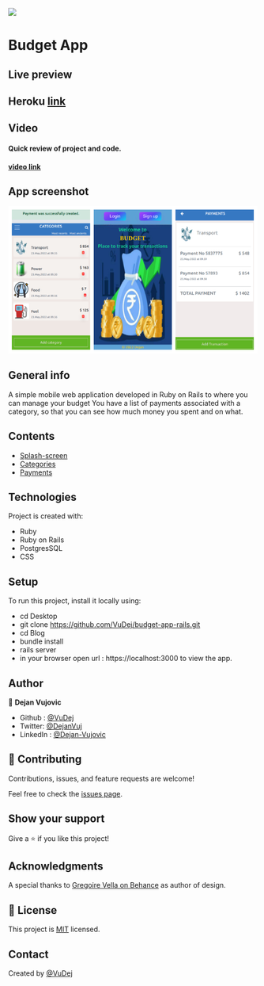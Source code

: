 ![](https://img.shields.io/badge/Microverse-blueviolet)

# Budget App
 
## Live preview
  ## Heroku [link](dejan-v-budget)

##  Video

#### Quick review of project and  code.
#### [video link](https://www.loom.com/share/165ba8f007f94a689d63ba05b33de8dc)


## App screenshot
![Screenshot](app/assets/images/screenshot.jpg) 


## General info
 A simple mobile web application developed in Ruby on Rails to where you can manage your budget You have a list of payments associated with a category, so that you can see how much money you spent and on what.

 ## Contents
* [Splash-screen](#splashscreen)  
* [Categories](#categories)
* [Payments](#payments)

## Technologies
 Project is created with:
  * Ruby
  * Ruby on Rails
  * PostgresSQL
  * CSS

## Setup
To run this project, install it locally using:
- cd Desktop
- git clone https://github.com/VuDej/budget-app-rails.git
- cd Blog
- bundle install
- rails server
- in your browser open url : https://localhost:3000 to view the app.

## Author

👤 **Dejan Vujovic**

- Github : [@VuDej](https://github.com/VuDej)
- Twitter: [@DejanVuj](https://twitter.com/DejanVuj)
- LinkedIn : [@Dejan-Vujovic](https://www.linkedin.com/in/dejan-vujovic-5a0672225/)



## 🤝 Contributing

Contributions, issues, and feature requests are welcome!

Feel free to check the [issues page](https://github.com/VuDej/School-Library-Ruby/issues/1).

## Show your support

Give a ⭐️ if you like this project!

## Acknowledgments

A special thanks to [Gregoire Vella on Behance](https://www.behance.net/gregoirevella) as author of design.

## 📝 License

This project is [MIT](LICENSE) licensed.

## Contact
Created by [@VuDej](https://github.com/VuDej)
